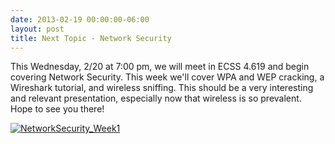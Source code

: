 ```yaml
---
date: 2013-02-19 00:00:00-06:00
layout: post
title: Next Topic - Network Security
---
```


This Wednesday, 2/20 at 7:00 pm, we will meet in ECSS 4.619 and begin covering Network Security. This week we'll cover WPA and WEP cracking, a Wireshark tutorial, and wireless sniffing. This should be a very interesting and relevant presentation, especially now that wireless is so prevalent. Hope to see you there!

[<img src="{{ site.baseurl }}/assets/NetworkSecurity_Week1.jpg" alt="NetworkSecurity_Week1" class="aligncenter size-full wp-image-302"   />](https://csg.utdallas.edu/wp-content/uploads/2013/02/NetworkSecurity_Week1.jpg)
